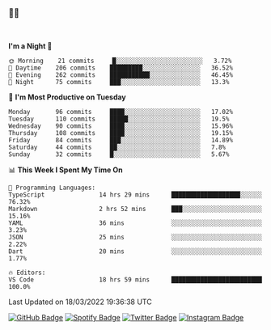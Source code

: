 ### 🤙🍺

<!-- <a href="https://github-readme-stats.vercel.app/api?username=hzak2xx&count_private=true&show_icons=true&theme=dracula">
  <img align="center" src="https://github-readme-stats.vercel.app/api?username=hzak2xx&count_private=true&show_icons=true&theme=dracula" />
</a>
</br> -->
</br>

<!--START_SECTION:waka-->
**I'm a Night 🦉** 

```text
🌞 Morning    21 commits     █░░░░░░░░░░░░░░░░░░░░░░░░   3.72% 
🌆 Daytime    206 commits    █████████░░░░░░░░░░░░░░░░   36.52% 
🌃 Evening    262 commits    ███████████░░░░░░░░░░░░░░   46.45% 
🌙 Night      75 commits     ███░░░░░░░░░░░░░░░░░░░░░░   13.3%

```
📅 **I'm Most Productive on Tuesday** 

```text
Monday       96 commits     ████░░░░░░░░░░░░░░░░░░░░░   17.02% 
Tuesday      110 commits    █████░░░░░░░░░░░░░░░░░░░░   19.5% 
Wednesday    90 commits     ████░░░░░░░░░░░░░░░░░░░░░   15.96% 
Thursday     108 commits    ████░░░░░░░░░░░░░░░░░░░░░   19.15% 
Friday       84 commits     ███░░░░░░░░░░░░░░░░░░░░░░   14.89% 
Saturday     44 commits     ██░░░░░░░░░░░░░░░░░░░░░░░   7.8% 
Sunday       32 commits     █░░░░░░░░░░░░░░░░░░░░░░░░   5.67%

```


📊 **This Week I Spent My Time On** 

```text
💬 Programming Languages: 
TypeScript               14 hrs 29 mins      ███████████████████░░░░░░   76.32% 
Markdown                 2 hrs 52 mins       ███░░░░░░░░░░░░░░░░░░░░░░   15.16% 
YAML                     36 mins             ░░░░░░░░░░░░░░░░░░░░░░░░░   3.23% 
JSON                     25 mins             ░░░░░░░░░░░░░░░░░░░░░░░░░   2.22% 
Dart                     20 mins             ░░░░░░░░░░░░░░░░░░░░░░░░░   1.77%

🔥 Editors: 
VS Code                  18 hrs 59 mins      █████████████████████████   100.0%

```


 Last Updated on 18/03/2022 19:36:38 UTC
<!--END_SECTION:waka-->

[![GitHub Badge](https://img.shields.io/badge/GitHub-100000?style=for-the-badge&logo=github&logoColor=white)](https://github.com/hzak2xx)
[![Spotify Badge](https://img.shields.io/badge/Spotify-1ED760?&style=for-the-badge&logo=spotify&logoColor=white)](https://open.spotify.com/user/uf90s6sbbh75a1mt44clkhkvf)
[![Twitter Badge](https://img.shields.io/badge/Twitter-1DA1F2?style=for-the-badge&logo=twitter&logoColor=white)](https://twitter.com/hzak2xx)
[![Instagram Badge](https://img.shields.io/badge/Instagram-E4405F?style=for-the-badge&logo=instagram&logoColor=white)](https://www.instagram.com/hzak2xx/)
